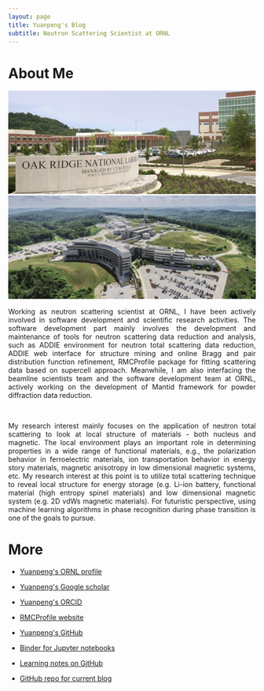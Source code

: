 ```yaml
---
layout: page
title: Yuanpeng's Blog
subtitle: Neutron Scattering Scientist at ORNL
---
```


About Me
===

<div align='center' class='card'>
<img src="/assets/img/ORNL.png"
   alt="SNS"
   title="SNS" />
   <img src="/assets/img/SNS.jpg" class="img-top" alt="ORNL">
</div>

<p style='text-align: justify;'>
Working as neutron scattering scientist at ORNL, I have been 
actively involved in software development and scientific research activities.
The software development part mainly involves the development and maintenance of
tools for neutron scattering data reduction and analysis, such as ADDIE environment
for neutron total scattering data reduction, ADDIE web interface for structure
mining and online Bragg and pair distribution function refinement, RMCProfile package
for fitting scattering data based on supercell approach. Meanwhile, I am also
interfacing the beamline scientists team and the software development team at ORNL,
actively working on the development of Mantid framework for powder diffraction data reduction.
</p>

<br />

<p style='text-align: justify;'>
My research interest mainly focuses on the application of neutron total scattering
to look at local structure of materials - both nucleus and magnetic. The local environment
plays an important role in determining properties in a wide range of functional materials,
e.g., the polarization behavior in ferroelectric materials, ion transportation behavior in
energy story materials, magnetic anisotropy in low dimensional magnetic systems, etc. My
research interest at this point is to utilize total scattering technique to reveal local
structure for energy storage (e.g. Li-ion battery, functional material (high entropy spinel
materials) and low dimensional magnetic system (e.g. 2D vdWs magnetic materials). For
futuristic perspective, using machine learning algorithms in phase recognition during
phase transition is one of the goals to pursue.
</p>

More
===

- <a target="_blank" href="https://www.ornl.gov/staff-profile/yuanpeng-zhang">Yuanpeng's ORNL profile</a>

- <a target="_blank" href="https://scholar.google.com/citations?user=NgqIgO0AAAAJ&hl=en">Yuanpeng's Google scholar</a>

- <a target="_blank" href="https://orcid.org/0000-0003-4224-3361">Yuanpeng's ORCID</a>

- <a target="_blank" href="https://rmcprofile.pages.ornl.gov/">RMCProfile website</a>

- <a target="_blank" href="https://github.com/Kvieta1990">Yuanpeng's GitHub</a>

- <a target="_blank" href="https://mybinder.org/v2/gh/Kvieta1990/Jup_Notes/master">Binder for Jupyter notebooks</a>

- <a target="_blank" href="https://github.com/Kvieta1990/Iris">Learning notes on GitHub</a>

- <a target="_blank" href="https://github.com/Kvieta1990/Kvieta1990.github.io">GitHub repo for current blog</a>
